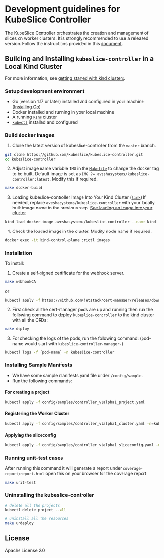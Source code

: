 # Development guidelines for KubeSlice Controller

The KubeSlice Controller orchestrates the creation and management of slices on worker clusters.
It is strongly recommended to use a released version. Follow the instructions provided in this [document](https://docs.avesha.io/opensource/installing-the-kubeslice-controller).

## Building and Installing `kubeslice-controller` in a Local Kind Cluster
For more information, see [getting started with kind clusters](https://docs.avesha.io/opensource/getting-started-with-kind-clusters).

### Setup development environment

* Go (version 1.17 or later) installed and configured in your machine ([Installing Go](https://go.dev/dl/))
* Docker installed and running in your local machine
* A running [`kind`](https://kind.sigs.k8s.io/)  cluster
* [`kubectl`](https://kubernetes.io/docs/tasks/tools/) installed and configured



### Build docker images

1. Clone the latest version of kubeslice-controller from  the `master` branch.

```bash
git clone https://github.com/kubeslice/kubeslice-controller.git
cd kubeslice-controller
```

2. Adjust image name variable `IMG` in the [`Makefile`](Makefile) to change the docker tag to be built.
   Default image is set as `IMG ?= aveshasystems/kubeslice-controller:latest`. Modify this if required.

```bash
make docker-build
```

3. Loading kubeslice-controller Image Into Your Kind Cluster ([`link`](https://kind.sigs.k8s.io/docs/user/quick-start/#loading-an-image-into-your-cluster))
   If needed, replace `aveshasystems/kubeslice-controller` with your locally built image name in the previous step.
   [See loading an image into your cluster](https://kind.sigs.k8s.io/docs/user/quick-start/#loading-an-image-into-your-cluster)
```bash
kind load docker-image aveshasystems/kubeslice-controller --name kind
```

4. Check the loaded image in the cluster. Modify node name if required.
```bash
docker exec -it kind-control-plane crictl images
```
### Installation
To install:

1. Create a self-signed certificate for the webhook server.

```bash
make webhookCA
```

or

```bash
kubectl apply -f https://github.com/jetstack/cert-manager/releases/download/v1.7.0/cert-manager.yaml
```

2. First check all the cert-manager pods are up and running then run the following command to deploy `kubeslice-controller` to the kind cluster with all the CRDs:

```bash
make deploy
```

3. For checking the logs of the pods, run the following command: (pod-name would start with `kubeslice-controller-manager-`)

```bash
kubectl logs -f {pod-name} -n kubeslice-controller
```

### Installing Sample Manifests

* We have some sample manifests yaml file under `/config/sample`.
* Run the following commands:

#### For creating a project
```bash
kubectl apply -f config/samples/controller_v1alpha1_project.yaml  
 ```

#### Registering the Worker Cluster
```bash
kubectl apply -f config/samples/controller_v1alpha1_cluster.yaml -n=kubeslice-cisco
```
#### Applying the sliceconfig
```bash
kubectl apply -f config/samples/controller_v1alpha1_sliceconfig.yaml -n=kubeslice-cisco
```

### Running unit-test cases
After running this command it will generate a report under `coverage-report/report.html`
open this on your browser for the coverage report
```bash
make unit-test
```

### Uninstalling the kubeslice-controller
```bash
# delete all the projects
kubectl delete project --all
```

```bash
# uninstall all the resources
make undeploy
```

## License

Apache License 2.0
